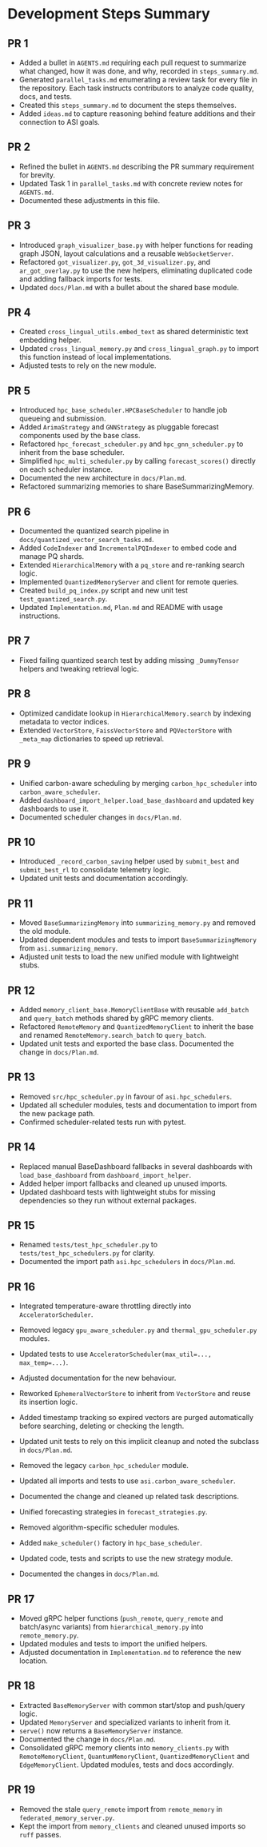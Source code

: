 # Development Steps Summary

## PR 1
- Added a bullet in `AGENTS.md` requiring each pull request to summarize what changed, how it was done, and why, recorded in `steps_summary.md`.
- Generated `parallel_tasks.md` enumerating a review task for every file in the repository. Each task instructs contributors to analyze code quality, docs, and tests.
- Created this `steps_summary.md` to document the steps themselves.
- Added `ideas.md` to capture reasoning behind feature additions and their connection to ASI goals.

## PR 2
- Refined the bullet in `AGENTS.md` describing the PR summary requirement for brevity.
- Updated Task 1 in `parallel_tasks.md` with concrete review notes for `AGENTS.md`.
- Documented these adjustments in this file.

## PR 3
- Introduced `graph_visualizer_base.py` with helper functions for reading graph JSON, layout calculations and a reusable `WebSocketServer`.
- Refactored `got_visualizer.py`, `got_3d_visualizer.py`, and `ar_got_overlay.py` to use the new helpers, eliminating duplicated code and adding fallback imports for tests.
- Updated `docs/Plan.md` with a bullet about the shared base module.

## PR 4
- Created `cross_lingual_utils.embed_text` as shared deterministic text embedding helper.
- Updated `cross_lingual_memory.py` and `cross_lingual_graph.py` to import this function instead of local implementations.
- Adjusted tests to rely on the new module.

## PR 5
- Introduced `hpc_base_scheduler.HPCBaseScheduler` to handle job queueing and submission.
- Added `ArimaStrategy` and `GNNStrategy` as pluggable forecast components used by the base class.
- Refactored `hpc_forecast_scheduler.py` and `hpc_gnn_scheduler.py` to inherit from the base scheduler.
- Simplified `hpc_multi_scheduler.py` by calling `forecast_scores()` directly on each scheduler instance.
- Documented the new architecture in `docs/Plan.md`.
- Refactored summarizing memories to share BaseSummarizingMemory.

## PR 6
- Documented the quantized search pipeline in `docs/quantized_vector_search_tasks.md`.
- Added `CodeIndexer` and `IncrementalPQIndexer` to embed code and manage PQ shards.
- Extended `HierarchicalMemory` with a `pq_store` and re-ranking search logic.
- Implemented `QuantizedMemoryServer` and client for remote queries.
- Created `build_pq_index.py` script and new unit test `test_quantized_search.py`.
- Updated `Implementation.md`, `Plan.md` and README with usage instructions.

## PR 7
- Fixed failing quantized search test by adding missing `_DummyTensor` helpers
  and tweaking retrieval logic.

## PR 8
- Optimized candidate lookup in `HierarchicalMemory.search` by indexing
  metadata to vector indices.
- Extended `VectorStore`, `FaissVectorStore` and `PQVectorStore` with
  `_meta_map` dictionaries to speed up retrieval.

## PR 9
- Unified carbon-aware scheduling by merging `carbon_hpc_scheduler` into `carbon_aware_scheduler`.
- Added `dashboard_import_helper.load_base_dashboard` and updated key dashboards to use it.
- Documented scheduler changes in `docs/Plan.md`.

## PR 10
- Introduced `_record_carbon_saving` helper used by `submit_best` and
  `submit_best_rl` to consolidate telemetry logic.
- Updated unit tests and documentation accordingly.

## PR 11
- Moved `BaseSummarizingMemory` into `summarizing_memory.py` and removed the old module.
- Updated dependent modules and tests to import `BaseSummarizingMemory` from `asi.summarizing_memory`.
- Adjusted unit tests to load the new unified module with lightweight stubs.

## PR 12
- Added `memory_client_base.MemoryClientBase` with reusable `add_batch` and
  `query_batch` methods shared by gRPC memory clients.
- Refactored `RemoteMemory` and `QuantizedMemoryClient` to inherit the base and
  renamed `RemoteMemory.search_batch` to `query_batch`.
- Updated unit tests and exported the base class. Documented the change in
  `docs/Plan.md`.

## PR 13
- Removed `src/hpc_scheduler.py` in favour of `asi.hpc_schedulers`.
- Updated all scheduler modules, tests and documentation to import from the new
  package path.
- Confirmed scheduler-related tests run with pytest.

## PR 14
- Replaced manual BaseDashboard fallbacks in several dashboards with
  `load_base_dashboard` from `dashboard_import_helper`.
- Added helper import fallbacks and cleaned up unused imports.
- Updated dashboard tests with lightweight stubs for missing dependencies so
  they run without external packages.

## PR 15
- Renamed `tests/test_hpc_scheduler.py` to `tests/test_hpc_schedulers.py` for clarity.
- Documented the import path `asi.hpc_schedulers` in `docs/Plan.md`.

## PR 16
- Integrated temperature-aware throttling directly into `AcceleratorScheduler`.
- Removed legacy `gpu_aware_scheduler.py` and `thermal_gpu_scheduler.py` modules.
- Updated tests to use `AcceleratorScheduler(max_util=..., max_temp=...)`.
- Adjusted documentation for the new behaviour.


- Reworked `EphemeralVectorStore` to inherit from `VectorStore` and reuse its
  insertion logic.
- Added timestamp tracking so expired vectors are purged automatically before
  searching, deleting or checking the length.
- Updated unit tests to rely on this implicit cleanup and noted the subclass in
  `docs/Plan.md`.

- Removed the legacy `carbon_hpc_scheduler` module.
- Updated all imports and tests to use `asi.carbon_aware_scheduler`.
- Documented the change and cleaned up related task descriptions.

- Unified forecasting strategies in `forecast_strategies.py`.
- Removed algorithm-specific scheduler modules.
- Added `make_scheduler()` factory in `hpc_base_scheduler`.
- Updated code, tests and scripts to use the new strategy module.
- Documented the changes in `docs/Plan.md`.

## PR 17
- Moved gRPC helper functions (`push_remote`, `query_remote` and batch/async
  variants) from `hierarchical_memory.py` into `remote_memory.py`.
- Updated modules and tests to import the unified helpers.
- Adjusted documentation in `Implementation.md` to reference the new location.

## PR 18
- Extracted `BaseMemoryServer` with common start/stop and push/query logic.
- Updated `MemoryServer` and specialized variants to inherit from it.
- `serve()` now returns a `BaseMemoryServer` instance.
- Documented the change in `docs/Plan.md`.
- Consolidated gRPC memory clients into `memory_clients.py` with
  `RemoteMemoryClient`, `QuantumMemoryClient`, `QuantizedMemoryClient` and
  `EdgeMemoryClient`. Updated modules, tests and docs accordingly.

## PR 19
- Removed the stale `query_remote` import from `remote_memory` in
  `federated_memory_server.py`.
- Kept the import from `memory_clients` and cleaned unused imports so `ruff`
  passes.



